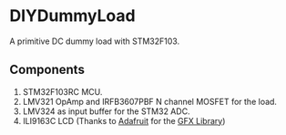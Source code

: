 # DIYDummyLoad
A primitive DC dummy load with STM32F103.

## Components
1. STM32F103RC MCU.
2. LMV321 OpAmp and IRFB3607PBF N channel MOSFET for the load.
3. LMV324 as input buffer for the STM32 ADC.
3. ILI9163C LCD (Thanks to [Adafruit](https://www.adafruit.com) for the [GFX Library](https://github.com/adafruit/Adafruit-GFX-Library))
